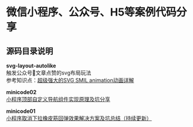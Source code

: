 
# 微信小程序、公众号、H5等案例代码分享


## 源码目录说明

**svg-layout-autolike**    
触发公众号文章点赞的svg布局玩法   
参考知识点：[超级强大的SVG SMIL animation动画详解](https://www.zhangxinxu.com/wordpress/2014/08/so-powerful-svg-smil-animation/comment-page-2/)


**minicode02**    
[小程序顶部自定义导航组件实现原理及坑分享](https://developers.weixin.qq.com/community/develop/article/doc/00048e5ed784b037b959757385b413)


**minicode01**    
[小程序取消下拉橡皮筋回弹效果解决方案及坑总结（持续更新）](https://developers.weixin.qq.com/community/develop/article/doc/000c4e2e3446e8243739e441051013)

